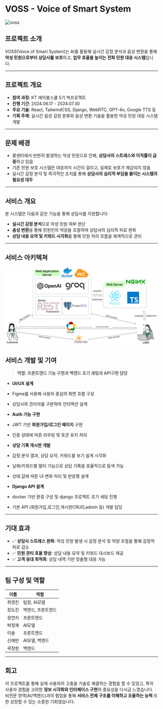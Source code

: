 # VOSS - Voice of Smart System

![voss](./media/thumbnail.png)

## 프로젝트 소개

VOSS(Voice of Smart System)는 AI를 활용해 실시간 감정 분석과 음성 변환을 통해 **악성 민원으로부터 상담사를 보호**하고, **업무 효율을 높이는 전화 민원 대응 시스템**입니다.

---

## 프로젝트 개요

- **참여 과정**: KT 에이블스쿨 5기 빅프로젝트
- **진행 기간**: 2024.06.17 - 2024.07.30
- **주요 기술**: React, TailwindCSS, Django, WebRTC, GPT-4o, Google TTS 등
- **기획 주제**: 실시간 음성 감정 분류와 음성 변환 기술을 활용한 악성 민원 대응 시스템 개발

---

## 문제 배경

- 콜센터에서 빈번히 발생하는 악성 민원으로 인해, **상담사의 스트레스와 이직률이 급증**하고 있음
- 기존 민원 보호 시스템은 대응까지 시간이 걸리고, 실제로 보호가 체감되지 않음
- 실시간 감정 분석 및 즉각적인 조치를 통해 **상담사의 심리적 부담을 줄이는 시스템의 필요성 대두**

---

## 서비스 개요

본 시스템은 다음과 같은 기능을 통해 상담사를 지원합니다:

- **실시간 감정 분석**으로 악성 민원 여부 판단
- **음성 변환**을 통해 민원인의 억양을 조절하여 상담사의 심리적 피로 완화
- **상담 내용 요약 및 키워드 시각화**를 통해 민원 처리 흐름을 체계적으로 관리

---

## 서비스 아키텍쳐

![service architecture](./media/architecture.png)

## 서비스 개발 및 기여

> **역할: 프론트엔드 기능 구현과 백엔드 초기 세팅과 API구현 담당**

- **UI/UX 설계**
- Figma를 사용해 사용자 중심의 화면 흐름 구성
- 상담사와 관리자를 구분하여 인터랙션 설계

- **Auth 기능 구현**
- JWT 기반 **회원가입/로그인 페이지** 구현
- 인증 상태에 따른 라우팅 및 토큰 유지 처리

- **상담 기록 게시판 개발**
- 감정 분석 결과, 상담 요약, 키워드를 보기 쉽게 시각화
- 날짜/키워드별 필터 기능으로 상담 기록을 효율적으로 탐색 가능
- 상태 값에 따른 UI 변화 처리 및 반응형 설계

- **Django API 설계**
- docker 기반 환경 구성 및 django 프로젝트 초기 세팅 진행
- 기본 API (회원가입,로그인,게시판CRUD,admin 등) 개발 담당

---

## 기대 효과

- ✅ **상담사 스트레스 완화**: 악성 민원 발생 시 감정 분석 및 억양 조절을 통해 감정적 피로 감소
- ✅ **민원 관리 효율 향상**: 상담 내용 요약 및 키워드 대시보드 제공
- ✅ **고객 응대 최적화**: 상담 내역 기반 맞춤형 대응 가능

---

## 팀 구성 및 역할

| 이름   | 역할               |
| ------ | ------------------ |
| 최영진 | 팀장, AI모델       |
| 장도진 | 백엔드, 프론트엔드 |
| 장연지 | 프론트엔드         |
| 박정재 | AI모델             |
| 이솔   | 프론트엔드         |
| 신예빈 | AI모델, 백엔드     |
| 곽정현 | 백엔드             |

---

## 회고

이 프로젝트를 통해 실제 사용자의 고충을 기술로 해결하는 경험을 할 수 있었고, 특히 사용자 경험을 고려한 **정보 시각화와 인터페이스 구현**의 중요성을 다시금 느꼈습니다.  
비전문 영역(AI/백엔드)과의 협업을 통해 **서비스 전체 구조를 이해하고 조율하는 능력** 또한 성장할 수 있는 소중한 기회였습니다.
